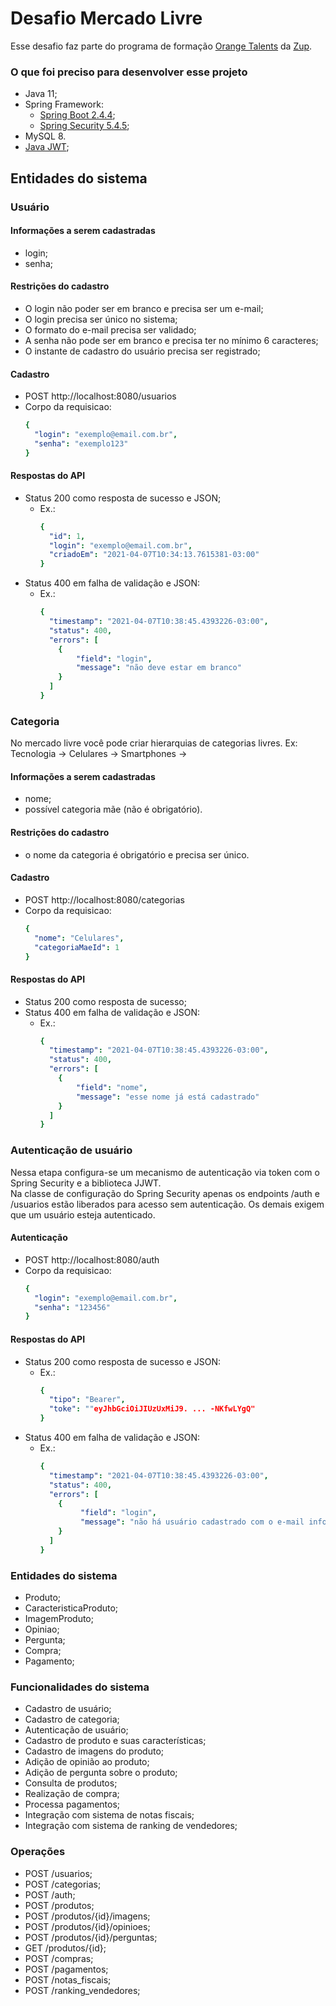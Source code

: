 # Desafio Mercado Livre

Esse desafio faz parte do programa de formação [Orange Talents](https://www.zup.com.br/orange-talents/) da [Zup](https://www.zup.com.br/).

### O que foi preciso para desenvolver esse projeto
- Java 11;
- Spring Framework:
  - [Spring Boot 2.4.4](https://spring.io/projects/spring-boot);
  - [Spring Security 5.4.5](https://spring.io/projects/spring-security);
- MySQL 8.
- [Java JWT](https://github.com/jwtk/jjwt);

## Entidades do sistema
### Usuário
#### Informações a serem cadastradas
- login;
- senha;
#### Restrições do cadastro
- O login não poder ser em branco e precisa ser um e-mail;
- O login precisa ser único no sistema;
- O formato do e-mail precisa ser validado;
- A senha não pode ser em branco e precisa ter no mínimo 6 caracteres;
- O instante de cadastro do usuário precisa ser registrado;
#### Cadastro
- POST http://localhost:8080/usuarios
- Corpo da requisicao:
  ```yaml
  {
    "login": "exemplo@email.com.br",
    "senha": "exemplo123"
  }
  ```
#### Respostas do API
- Status 200 como resposta de sucesso e JSON;
  - Ex.:
    ```yaml
    {
      "id": 1,
      "login": "exemplo@email.com.br",
      "criadoEm": "2021-04-07T10:34:13.7615381-03:00"
    }
    ```
- Status 400 em falha de validação e JSON:
  - Ex.:
    ```yaml
    {
      "timestamp": "2021-04-07T10:38:45.4393226-03:00",
      "status": 400,
      "errors": [
        {
            "field": "login",
            "message": "não deve estar em branco"
        }
      ]
    }
    ```
### Categoria
No mercado livre você pode criar hierarquias de categorias livres. Ex: Tecnologia -> Celulares -> Smartphones ->
#### Informações a serem cadastradas
- nome;
- possível categoria mãe (não é obrigatório).
#### Restrições do cadastro
- o nome da categoria é obrigatório e precisa ser único.
#### Cadastro
- POST http://localhost:8080/categorias
- Corpo da requisicao:
  ```yaml
  {
    "nome": "Celulares",
    "categoriaMaeId": 1
  }
  ```
#### Respostas do API
- Status 200 como resposta de sucesso;
- Status 400 em falha de validação e JSON:
  - Ex.:
    ```yaml
    {
      "timestamp": "2021-04-07T10:38:45.4393226-03:00",
      "status": 400,
      "errors": [
        {
            "field": "nome",
            "message": "esse nome já está cadastrado"
        }
      ]
    }
    ```
### Autenticação de usuário
Nessa etapa configura-se um mecanismo de autenticação via token com o Spring Security e a biblioteca JJWT.  
Na classe de configuração do Spring Security apenas os endpoints /auth e /usuarios estão liberados para acesso sem autenticação. Os demais exigem que um usuário esteja autenticado.
#### Autenticação
- POST http://localhost:8080/auth
- Corpo da requisicao:
  ```yaml
  {
    "login": "exemplo@email.com.br",
    "senha": "123456"
  }
  ```
#### Respostas do API
- Status 200 como resposta de sucesso e JSON:
  - Ex.:
    ```yaml
    {
      "tipo": "Bearer",
      "toke": ""eyJhbGciOiJIUzUxMiJ9. ... -NKfwLYgQ"
    }
    ```
- Status 400 em falha de validação e JSON:
  - Ex.:
    ```yaml
    {
      "timestamp": "2021-04-07T10:38:45.4393226-03:00",
      "status": 400,
      "errors": [
        {
             "field": "login",
             "message": "não há usuário cadastrado com o e-mail informado"
        }
      ]
    }
    ```
### Entidades do sistema
- Produto;
- CaracteristicaProduto;
- ImagemProduto;
- Opiniao;
- Pergunta;
- Compra;
- Pagamento;

### Funcionalidades do sistema
- Cadastro de usuário;
- Cadastro de categoria;
- Autenticação de usuário;
- Cadastro de produto e suas características;
- Cadastro de imagens do produto;
- Adição de opinião ao produto;
- Adição de pergunta sobre o produto;
- Consulta de produtos;
- Realização de compra;
- Processa pagamentos;
- Integração com sistema de notas fiscais;
- Integração com sistema de ranking de vendedores;

### Operações
- POST /usuarios;
- POST /categorias;
- POST /auth;
- POST /produtos;
- POST /produtos/{id}/imagens;
- POST /produtos/{id}/opinioes;
- POST /produtos/{id}/perguntas;
- GET /produtos/{id};
- POST /compras;
- POST /pagamentos;
- POST /notas_fiscais;
- POST /ranking_vendedores;
